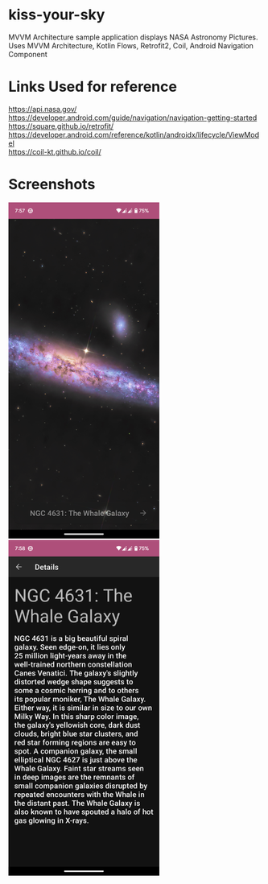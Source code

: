 # kiss-your-sky
MVVM Architecture sample application displays NASA Astronomy Pictures.
Uses MVVM Architecture, Kotlin Flows, Retrofit2, Coil, Android Navigation Component

# Links Used for reference

https://api.nasa.gov/<br>
https://developer.android.com/guide/navigation/navigation-getting-started<br>
https://square.github.io/retrofit/<br>
https://developer.android.com/reference/kotlin/androidx/lifecycle/ViewModel<br>
https://coil-kt.github.io/coil/

# Screenshots
<img src="https://github.com/goputtanz/kiss-your-sky/blob/master/images/home.png" width="300"/>   <img src="https://github.com/goputtanz/kiss-your-sky/blob/master/images/details.png" width="300"/>
